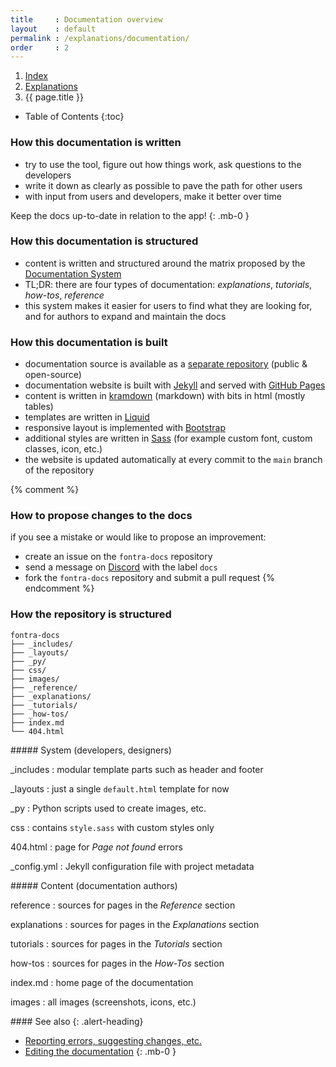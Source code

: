 ```yaml
---
title     : Documentation overview
layout    : default
permalink : /explanations/documentation/
order     : 2
---
```


<nav aria-label="breadcrumb">
  <ol class="breadcrumb small">
    <li class="breadcrumb-item"><a href="{{ site.url }}">Index</a></li>
    <li class="breadcrumb-item"><a href="../../explanations">Explanations</a></li>
    <li class="breadcrumb-item active" aria-current="page">{{ page.title }}</li>
  </ol>
</nav>

* Table of Contents
{:toc}

### How this documentation is written

- try to use the tool, figure out how things work, ask questions to the developers
- write it down as clearly as possible to pave the path for other users
- with input from users and developers, make it better over time

<div class="alert alert-warning" role="alert" markdown='1'>
<i class="bi bi-exclamation-circle me-1"></i> Keep the docs up-to-date in relation to the app!
{: .mb-0 }
</div>

### How this documentation is structured

- content is written and structured around the matrix proposed by the [Documentation System]
- TL;DR: there are four types of documentation: *explanations*, *tutorials*, *how-tos*, *reference*
- this system makes it easier for users to find what they are looking for, and for authors to expand and maintain the docs

[Documentation System]: http://documentation.divio.com/

### How this documentation is built

- documentation source is available as a [separate repository][fontra-docs] (public & open-source)
- documentation website is built with [Jekyll] and served with [GitHub Pages]
- content is written in [kramdown] \(markdown) with bits in html (mostly tables)
- templates are written in [Liquid]
- responsive layout is implemented with [Bootstrap]
- additional styles are written in [Sass] (for example custom font, custom classes, icon, etc.)
- the website is updated automatically at every commit to the `main` branch of the repository

[fontra-docs]: http://github.com/gferreira/fontra-docs
[Jekyll]: http://jekyllrb.com/
[GitHub Pages]: http://pages.github.com/
[kramdown]: http://kramdown.gettalong.org/index.html
[Liquid]: http://shopify.github.io/liquid/
[Bootstrap]: http://getbootstrap.com/
[Sass]: http://sass-lang.com/

{% comment %}
### How to propose changes to the docs

if you see a mistake or would like to propose an improvement:

- create an issue on the `fontra-docs` repository
- send a message on [Discord](#) with the label `docs`
- fork the `fontra-docs` repository and submit a pull request
{% endcomment %}

### How the repository is structured

```
fontra-docs
├── _includes/
├── _layouts/
├── _py/
├── css/
├── images/
├── _reference/
├── _explanations/
├── _tutorials/
├── _how-tos/
├── index.md
└── 404.html
```

<div class='row'>
<div class='col-md' markdown='1'>
##### System (developers, designers)

\_includes
: modular template parts such as header and footer

\_layouts
: just a single `default.html` template for now

\_py
: Python scripts used to create images, etc.

css
: contains `style.sass` with custom styles only

404.html
: page for *Page not found* errors

\_config.yml
: Jekyll configuration file with project metadata
</div>
<div class='col-md' markdown='1'>
##### Content (documentation authors)

reference
: sources for pages in the *Reference* section

explanations
: sources for pages in the *Explanations* section

tutorials
: sources for pages in the *Tutorials* section

how-tos
: sources for pages in the *How-Tos* section

index.md
: home page of the documentation

images
: all images (screenshots, icons, etc.)
</div>
</div>


<div class="alert alert-primary mt-3" role="alert" markdown='1'>
#### See also
{: .alert-heading}

- [Reporting errors, suggesting changes, etc.](#)
- [Editing the documentation](#)
{: .mb-0 }
</div>